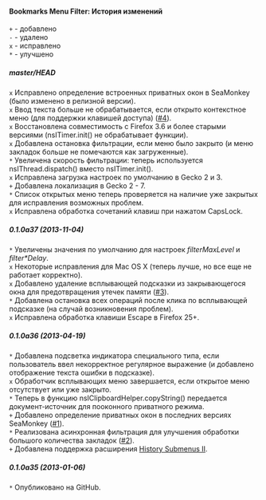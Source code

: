 ﻿#### Bookmarks Menu Filter: История изменений

`+` - добавлено<br>
`-` - удалено<br>
`x` - исправлено<br>
`*` - улучшено<br>

##### master/HEAD
`x` Исправлено определение встроенных приватных окон в SeaMonkey (было изменено в релизной версии).<br>
`x` Ввод текста больше не обрабатывается, если открыто контекстное меню (для поддержки клавишей доступа) (<a href="https://github.com/Infocatcher/Bookmarks_Menu_Filter/issues/4">#4</a>).<br>
`x` Восстановлена совместимость с Firefox 3.6 и более старыми версиями (nsITimer.init() не обрабатывает функции).<br>
`x` Добавлена остановка фильтрации, если меню было закрыто (и меню закладок больше не помечаются как загруженные).<br>
`*` Увеличена скорость фильтрации: теперь используется nsIThread.dispatch() вместо nsITimer.init().<br>
`x` Исправлена загрузка настроек по умолчанию в Gecko 2 и 3.<br>
`+` Добавлена локализация в Gecko 2 - 7.<br>
`*` Список открытых меню теперь проверяется на наличие уже закрытых для исправления возможных проблем.<br>
`x` Исправлена обработка сочетаний клавиш при нажатом CapsLock.<br>

##### 0.1.0a37 (2013-11-04)
`*` Увеличены значения по умолчанию для настроек <em>filterMaxLevel</em> и <em>filter*Delay</em>.<br>
`x` Некоторые исправления для Mac OS X (теперь лучше, но все еще не работает корректно).<br>
`x` Добавлено удаление всплывающей подсказки из закрывающегося окна для предотвращения утечек памяти (<a href="https://github.com/Infocatcher/Bookmarks_Menu_Filter/issues/3">#3</a>).<br>
`*` Добавлена остановка всех операций после клика по всплывающей подсказке (на случай возникновения проблем).<br>
`x` Исправлена обработка клавиши Escape в Firefox 25+.<br>

##### 0.1.0a36 (2013-04-19)
`*` Добавлена подсветка индикатора специального типа, если пользователь ввел некорректное регулярное выражение (и добавлено отображение текста ошибки в подсказке).<br>
`x` Обработчик всплывающих меню завершается, если открытое меню отсутствует или уже закрыто.<br>
`*` Теперь в функцию nsIClipboardHelper.copyString() передается документ-источник для пооконного приватного режима.<br>
`+` Добавлено определение приватных окон в последних версиях SeaMonkey (<a href="https://github.com/Infocatcher/Bookmarks_Menu_Filter/issues/1">#1</a>).<br>
`*` Реализована асинхронная фильтрация для улучшения обработки большого количества закладок (<a href="https://github.com/Infocatcher/Bookmarks_Menu_Filter/issues/2">#2</a>).<br> 
`+` Добавлена поддержка расширения <a href="https://addons.mozilla.org/addon/history-submenus-2/">History Submenus Ⅱ</a>.<br>

##### 0.1.0a35 (2013-01-06)
`*` Опубликовано на GitHub.<br>